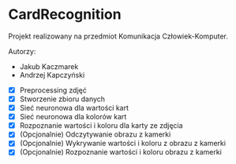 # CardRecognition

Projekt realizowany na przedmiot Komunikacja Człowiek-Komputer.

Autorzy:
* Jakub Kaczmarek
* Andrzej Kapczyński

- [x] Preprocessing zdjęć
- [x] Stworzenie zbioru danych
- [x] Sieć neuronowa dla wartości kart
- [x] Sieć neuronowa dla kolorów kart
- [x] Rozpoznanie wartości i koloru dla karty ze zdjęcia
- [x] (Opcjonalnie) Odczytywanie obrazu z kamerki
- [x] (Opcjonalnie) Wykrywanie wartości i koloru z obrazu z kamerki
- [x] (Opcjonalnie) Rozpoznanie wartości i koloru obrazu z kamerki
